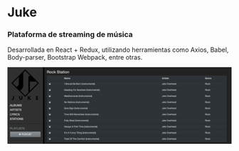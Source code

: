 # Juke

### Plataforma de streaming de música

Desarrollada en React + Redux, utilizando herramientas como Axios, Babel, Body-parser, Bootstrap Webpack, entre otras.

![single-station](single-station.png)
